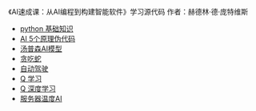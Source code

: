 《AI速成课：从AI编程到构建智能软件》学习源代码
作者：赫德林·德·庞特维斯

- [python 基础知识](./python-basic-konwledge/)
- [AI 5个原理伪代码](./ai-5-principles-pseudocode/)
- [汤普森AI模型](./thompson-sampling/)
- [贪吃蛇](./ai-snake/)
- [自动驾驶](./ai-snake/)
- [Q 学习](./q-learning/)
- [Q 深度学习](./q-deep-learing/)
- [服务器温度AI](./server-temperature/)


